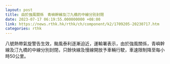 ```yaml
---
layout: post
title: 由於強風關係　青嶼幹線及汀九橋的中線分別封閉
date: 2023-07-17 06:19:55.000000000 +08:00
link: https://news.rthk.hk/rthk/ch/component/k2/1709205-20230717.htm
categories: rthk
---
```


八號熱帶氣旋警告生效，颱風泰利逐漸迫近，運輸署表示，由於強風關係，青嶼幹線及汀九橋的中線分別封閉，只餘快線及慢線開放予車輛行駛，車速限制降至每小時50公里。
